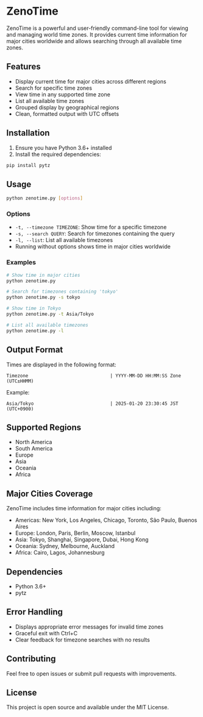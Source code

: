# ZenoTime

ZenoTime is a powerful and user-friendly command-line tool for viewing and managing world time zones. It provides current time information for major cities worldwide and allows searching through all available time zones.

## Features

- Display current time for major cities across different regions
- Search for specific time zones
- View time in any supported time zone
- List all available time zones
- Grouped display by geographical regions
- Clean, formatted output with UTC offsets

## Installation

1. Ensure you have Python 3.6+ installed
2. Install the required dependencies:
```bash
pip install pytz
```

## Usage

```bash
python zenotime.py [options]
```

### Options

- `-t, --timezone TIMEZONE`: Show time for a specific timezone
- `-s, --search QUERY`: Search for timezones containing the query
- `-l, --list`: List all available timezones
- Running without options shows time in major cities worldwide

### Examples

```bash
# Show time in major cities
python zenotime.py

# Search for timezones containing 'tokyo'
python zenotime.py -s tokyo

# Show time in Tokyo
python zenotime.py -t Asia/Tokyo

# List all available timezones
python zenotime.py -l
```

## Output Format

Times are displayed in the following format:
```
Timezone                              | YYYY-MM-DD HH:MM:SS Zone (UTC±HHMM)
```

Example:
```
Asia/Tokyo                            | 2025-01-20 23:30:45 JST (UTC+0900)
```

## Supported Regions

- North America
- South America
- Europe
- Asia
- Oceania
- Africa

## Major Cities Coverage

ZenoTime includes time information for major cities including:

- Americas: New York, Los Angeles, Chicago, Toronto, São Paulo, Buenos Aires
- Europe: London, Paris, Berlin, Moscow, Istanbul
- Asia: Tokyo, Shanghai, Singapore, Dubai, Hong Kong
- Oceania: Sydney, Melbourne, Auckland
- Africa: Cairo, Lagos, Johannesburg

## Dependencies

- Python 3.6+
- pytz

## Error Handling

- Displays appropriate error messages for invalid time zones
- Graceful exit with Ctrl+C
- Clear feedback for timezone searches with no results

## Contributing

Feel free to open issues or submit pull requests with improvements.

## License

This project is open source and available under the MIT License.
